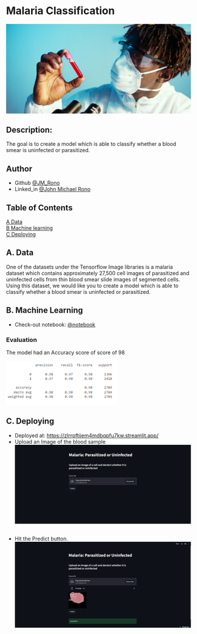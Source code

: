# Malaria Classification


![blood_test](https://github.com/Jayem-11/Malaria/blob/main/blood.jpg)

## Description: 
The goal is to create a model which is able to classify whether a blood smear is uninfected or parasitized.   

## Author
- Github [@JM_Rono](https://github.com/Jayem-11)
- Linked_in [@John Michael Rono](https://www.linkedin.com/in/john-michael-rono-26a2b6183/?lipi=urn%3Ali%3Apage%3Ad_flagship3_feed%3BGItpY4FbT0mUzd4XQz%2FwxQ%3D%3D)

## Table of Contents
[A Data](#dt) <br>
[B Machine learning](#ml) <br>
[C Deploying](#dp) <br>

## <span id="dt">A. Data </span>
One of the datasets under the Tensorflow Image libraries is a malaria dataset which contains approximately 27,500 cell images of parasitized and uninfected cells from thin blood smear slide images of segmented cells.
Using this dataset, we would like you to create a model which is able to classify whether a blood smear is uninfected or parasitized.

## <span id="ml">B. Machine Learning </span>

- Check-out notebook:  [@notebook](https://github.com/Jayem-11/Malaria/blob/main/malaria_classification.ipynb)


### Evaluation
The model had an Accuracy score of score of 98  

![eval](https://github.com/Jayem-11/Malaria/blob/main/eval.png)  


## <span id="dp"> C. Deploying </span>

- Deployed at: https://zlrrpftijem4mdbqpfu7kw.streamlit.app/ 
- Upload an Image of the blood sample 
![Jupyter notebook example](https://github.com/Jayem-11/Malaria/blob/main/st_0.png)

## 

- Hit the Predict button.
![Jupyter notebook example](https://github.com/Jayem-11/Malaria/blob/main/st.png)




